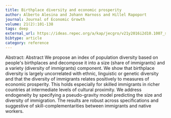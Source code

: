 ```yaml
---
title: Birthplace diversity and economic prosperity
author: Alberto Alesina and Johann Harnoss and Hillel Rapoport
journal: Journal of Economic Growth
volume: 21(2):101-138
tags: deep
external_url: https://ideas.repec.org/a/kap/jecgro/v21y2016i2d10.1007_s10887-016-9127-6.html
bibtype: article
category: reference
---
```

Abstract: Abstract We propose an index of population diversity based on people's birthplaces and decompose it into a size (share of immigrants) and a variety (diversity of immigrants) component. We show that birthplace diversity is largely uncorrelated with ethnic, linguistic or genetic diversity and that the diversity of immigrants relates positively to measures of economic prosperity. This holds especially for skilled immigrants in richer countries at intermediate levels of cultural proximity. We address endogeneity by specifying a pseudo-gravity model predicting the size and diversity of immigration. The results are robust across specifications and suggestive of skill-complementarities between immigrants and native workers.
